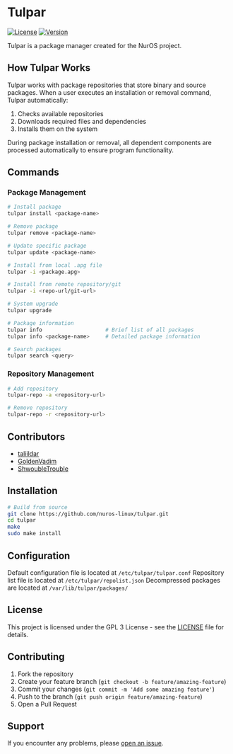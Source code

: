 # Tulpar

[![License](https://img.shields.io/github/license/nuros-linux/Tulpar)](LICENSE)
[![Version](https://img.shields.io/github/v/release/nuros-linux/Tulpar)](https://github.com/nuros-linux/Tulpar/releases)

Tulpar is a package manager created for the NurOS project.

## How Tulpar Works

Tulpar works with package repositories that store binary and source packages. When a user executes an installation or removal command, Tulpar automatically:

1. Checks available repositories
2. Downloads required files and dependencies
3. Installs them on the system

During package installation or removal, all dependent components are processed automatically to ensure program functionality.

## Commands

### Package Management
```bash
# Install package
tulpar install <package-name>

# Remove package
tulpar remove <package-name>

# Update specific package
tulpar update <package-name>

# Install from local .apg file
tulpar -i <package.apg>

# Install from remote repository/git
tulpar -i <repo-url/git-url>

# System upgrade
tulpar upgrade

# Package information
tulpar info                    # Brief list of all packages
tulpar info <package-name>     # Detailed package information

# Search packages
tulpar search <query>
```

### Repository Management
```bash
# Add repository
tulpar-repo -a <repository-url>

# Remove repository
tulpar-repo -r <repository-url>
```

## Contributors

- [taliildar](https://github.com/AnmiTaliDev)
- [GoldenVadim](https://github.com/GoldenVadim)
- [ShwoubleTrouble](https://github.com/ShwoubleTrouble)

## Installation

```bash
# Build from source
git clone https://github.com/nuros-linux/tulpar.git
cd tulpar
make
sudo make install
```

## Configuration

Default configuration file is located at `/etc/tulpar/tulpar.conf`
Repository list file is located at `/etc/tulpar/repolist.json`
Decompressed packages are located at `/var/lib/tulpar/packages/`

## License

This project is licensed under the GPL 3 License - see the [LICENSE](LICENSE) file for details.

## Contributing

1. Fork the repository
2. Create your feature branch (`git checkout -b feature/amazing-feature`)
3. Commit your changes (`git commit -m 'Add some amazing feature'`)
4. Push to the branch (`git push origin feature/amazing-feature`)
5. Open a Pull Request

## Support

If you encounter any problems, please [open an issue](https://github.com/nuros-linux/Tulpar/issues).
